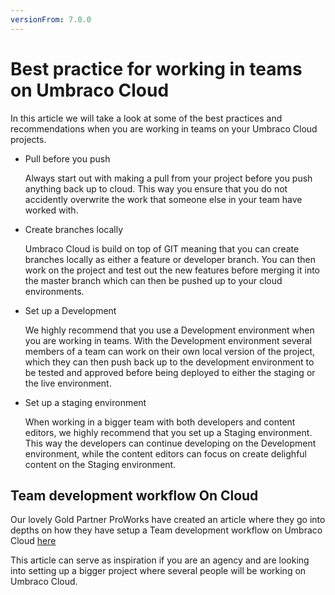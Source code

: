 ```yaml
---
versionFrom: 7.0.0
---
```

# Best practice for working in teams on Umbraco Cloud

In this article we will take a look at some of the best practices and recommendations when you are working in teams on your Umbraco Cloud projects.

- Pull before you push

    Always start out with making a pull from your project before you push anything back up to cloud.  This way you ensure that you do not accidently overwrite the work that someone else in your team have worked with.

- Create branches locally

    Umbraco Cloud is build on top of GIT meaning that you can create branches locally as either a feature or developer branch. You can then work on the project and test out the new features before merging it into the master branch which can then be pushed up to your cloud environments.

- Set up a Development

    We highly recommend that you use a Development environment when you are working in teams. With the Development environment several members of a team can work on their own local version of the project, which they can then push back up to the development environment to be tested and approved before being deployed to either the staging or the live environment.

- Set up a staging environment

    When working in a bigger team with both developers and content editors, we highly recommend that you set up a Staging environment. This way the developers can continue developing on the Development environment, while the content editors can focus on create delighful content on the Staging environment.

## Team development workflow On Cloud

Our lovely Gold Partner ProWorks have created an article where they go into depths on how they have setup a Team development workflow on Umbraco Cloud [here](https://skrift.io/issues/integrating-umbraco-cloud-with-team-development-workflow/)

This article can serve as inspiration if you are an agency and are looking into setting up a bigger project where several people will be working on Umbraco Cloud.
